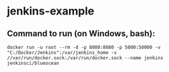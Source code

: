 # jenkins-example

## Command to run (on Windows, bash):
```
docker run -u root --rm -d -p 8080:8080 -p 5000:50000 -v "C:/Docker/Jenkins":/var/jenkins_home -v //var/run/docker.sock:/var/run/docker.sock --name jenkins jenkinsci/blueocean
```

